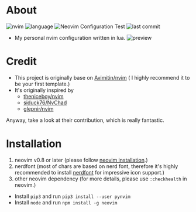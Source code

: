 # About
![nvim](https://img.shields.io/badge/require%20neovim-v0.8.0-red)
![language](https://img.shields.io/github/languages/top/Yarnus/nvim)
![Neovim Configuration Test](https://img.shields.io/github/workflow/status/Yarnus/nvim/Neovim%20Configuration%20Test?label=paker%20compile&logo=Github)
![last commit](https://img.shields.io/github/last-commit/Yarnus/nvim?color=yellow)

- My personal nvim configuration written in lua.
![preview](https://i.imgur.com/sxT1WMY.png)


# Credit
- This project is originally base on [Avimitin/nvim](https://github.com/Avimitin/nvim)  ( I highly recommend it to be your first template.)
- It's originally inspired by
  - [theniceboy/nvim](https://github.com/theniceboy/nvim)
  - [siduck76/NvChad](https://github.com/siduck76/NvChad)
  - [glepnir/nvim](https://github.com/glepnir/nvim)

Anyway, take a look at their contribution, which is really fantastic.

# Installation
1. neovim v0.8 or later (please follow [neovim installation](https://github.com/neovim/neovim/wiki/Installing-Neovim).) 
2. nerdfont (most of chars are based on nerd font, therefore it's highly recommended to install [nerdfont](https://www.nerdfonts.com/font-downloads) for impressive icon support.)
3. other neovim dependency (for more details, please use `:checkhealth` in neovim.)
  - Install `pip3` and run `pip3 install --user pynvim`
  - Install `node` and run `npm install -g neovim`
